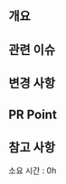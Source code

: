 ## 개요 <!-- 해당 Pull Request에 대한 간단한 설명 작성 -->

## 관련 이슈 <!-- 해당 Pull Request에 대한 자세한 내용을 확인할 수 있는 이슈를 번호로 작성 ex. #10 -->

## 변경 사항 <!-- 변경 사항을 목록화하여 작성 -->

<!--
- 변경 사항 1
- 변경 사항 2
-->

## PR Point <!-- 리뷰어 분들이 집중적으로 보셨으면 하는 내용 -->

## 참고 사항 <!-- reference + 실제 소요 시간 -->

소요 시간 : 0h
